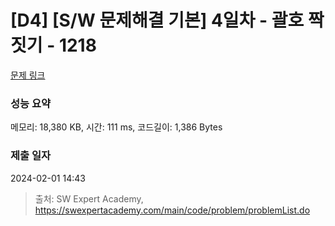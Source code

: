 # [D4] [S/W 문제해결 기본] 4일차 - 괄호 짝짓기 - 1218 

[문제 링크](https://swexpertacademy.com/main/code/problem/problemDetail.do?contestProbId=AV14eWb6AAkCFAYD) 

### 성능 요약

메모리: 18,380 KB, 시간: 111 ms, 코드길이: 1,386 Bytes

### 제출 일자

2024-02-01 14:43



> 출처: SW Expert Academy, https://swexpertacademy.com/main/code/problem/problemList.do